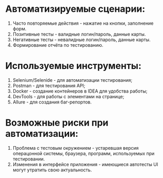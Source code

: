 # Автоматизируемые сценарии:
1. Часто повторяемые действия - нажатие на кнопки, заполнение форм.
2. Позитивные тесты - валидные логин/пароль, данные карты.
3. Негативные тесты - невалидные логин/пароль, данные карты.
4. Формирование отчёта по тестированию.

# Используемые инструменты:
1. Selenium/Selenide - для автоматизации тестирования;
2. Postman - для тестирования API;
3. Docker - создание контейнеров в IDEA для удобства работы;
4. DevTools - для работы с элементами на странице;
5. Allure - для создания баг-репортов.

# Возможные риски при автоматизации:
1. Проблема с тестовым окружением - устаревшая версия операцонной системы, браузера, программ, используемых при тестировании.
2. Изменения в интерфейсе приложения - имеющиеся автотесты UI могут утратить свою актуальность.
